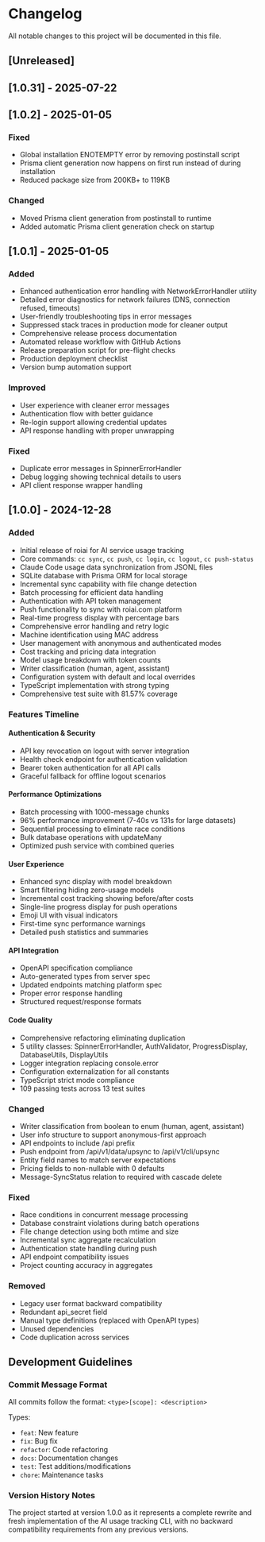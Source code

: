 # Changelog

All notable changes to this project will be documented in this file.

## [Unreleased]

## [1.0.31] - 2025-07-22


## [1.0.2] - 2025-01-05

### Fixed
- Global installation ENOTEMPTY error by removing postinstall script
- Prisma client generation now happens on first run instead of during installation
- Reduced package size from 200KB+ to 119KB

### Changed
- Moved Prisma client generation from postinstall to runtime
- Added automatic Prisma client generation check on startup

## [1.0.1] - 2025-01-05

### Added
- Enhanced authentication error handling with NetworkErrorHandler utility
- Detailed error diagnostics for network failures (DNS, connection refused, timeouts)
- User-friendly troubleshooting tips in error messages
- Suppressed stack traces in production mode for cleaner output
- Comprehensive release process documentation
- Automated release workflow with GitHub Actions
- Release preparation script for pre-flight checks
- Production deployment checklist
- Version bump automation support

### Improved
- User experience with cleaner error messages
- Authentication flow with better guidance
- Re-login support allowing credential updates
- API response handling with proper unwrapping

### Fixed
- Duplicate error messages in SpinnerErrorHandler
- Debug logging showing technical details to users
- API client response wrapper handling

## [1.0.0] - 2024-12-28

### Added
- Initial release of roiai for AI service usage tracking
- Core commands: `cc sync`, `cc push`, `cc login`, `cc logout`, `cc push-status`
- Claude Code usage data synchronization from JSONL files
- SQLite database with Prisma ORM for local storage
- Incremental sync capability with file change detection
- Batch processing for efficient data handling
- Authentication with API token management
- Push functionality to sync with roiai.com platform
- Real-time progress display with percentage bars
- Comprehensive error handling and retry logic
- Machine identification using MAC address
- User management with anonymous and authenticated modes
- Cost tracking and pricing data integration
- Model usage breakdown with token counts
- Writer classification (human, agent, assistant)
- Configuration system with default and local overrides
- TypeScript implementation with strong typing
- Comprehensive test suite with 81.57% coverage

### Features Timeline

#### Authentication & Security
- API key revocation on logout with server integration
- Health check endpoint for authentication validation
- Bearer token authentication for all API calls
- Graceful fallback for offline logout scenarios

#### Performance Optimizations
- Batch processing with 1000-message chunks
- 96% performance improvement (7-40s vs 131s for large datasets)
- Sequential processing to eliminate race conditions
- Bulk database operations with updateMany
- Optimized push service with combined queries

#### User Experience
- Enhanced sync display with model breakdown
- Smart filtering hiding zero-usage models
- Incremental cost tracking showing before/after costs
- Single-line progress display for push operations
- Emoji UI with visual indicators
- First-time sync performance warnings
- Detailed push statistics and summaries

#### API Integration
- OpenAPI specification compliance
- Auto-generated types from server spec
- Updated endpoints matching platform spec
- Proper error response handling
- Structured request/response formats

#### Code Quality
- Comprehensive refactoring eliminating duplication
- 5 utility classes: SpinnerErrorHandler, AuthValidator, ProgressDisplay, DatabaseUtils, DisplayUtils
- Logger integration replacing console.error
- Configuration externalization for all constants
- TypeScript strict mode compliance
- 109 passing tests across 13 test suites

### Changed
- Writer classification from boolean to enum (human, agent, assistant)
- User info structure to support anonymous-first approach
- API endpoints to include /api prefix
- Push endpoint from /api/v1/data/upsync to /api/v1/cli/upsync
- Entity field names to match server expectations
- Pricing fields to non-nullable with 0 defaults
- Message-SyncStatus relation to required with cascade delete

### Fixed
- Race conditions in concurrent message processing
- Database constraint violations during batch operations
- File change detection using both mtime and size
- Incremental sync aggregate recalculation
- Authentication state handling during push
- API endpoint compatibility issues
- Project counting accuracy in aggregates

### Removed
- Legacy user format backward compatibility
- Redundant api_secret field
- Manual type definitions (replaced with OpenAPI types)
- Unused dependencies
- Code duplication across services

## Development Guidelines

### Commit Message Format
All commits follow the format: `<type>[scope]: <description>`

Types:
- `feat`: New feature
- `fix`: Bug fix
- `refactor`: Code refactoring
- `docs`: Documentation changes
- `test`: Test additions/modifications
- `chore`: Maintenance tasks

### Version History Notes
The project started at version 1.0.0 as it represents a complete rewrite and fresh implementation of the AI usage tracking CLI, with no backward compatibility requirements from any previous versions.